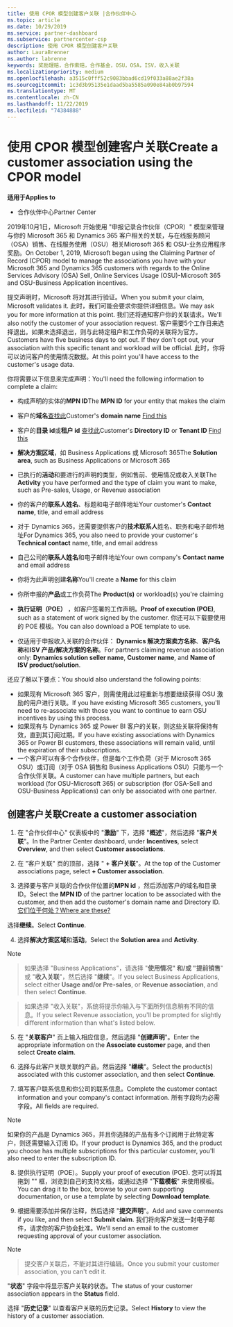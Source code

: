 ```yaml
---
title: 使用 CPOR 模型创建客户关联 |合作伙伴中心
ms.topic: article
ms.date: 10/29/2019
ms.service: partner-dashboard
ms.subservice: partnercenter-csp
description: 使用 CPOR 模型创建客户关联
author: LauraBrenner
ms.author: labrenne
keywords: 奖励理赔，合作索赔，合作基金，OSU，OSA，ISV，收入关联
ms.localizationpriority: medium
ms.openlocfilehash: a3515c0fff52c9083bbad6cd19f033a88ae2f38a
ms.sourcegitcommit: 1c3d3b95135e1daad5ba5585a090e84ab0b97594
ms.translationtype: MT
ms.contentlocale: zh-CN
ms.lasthandoff: 11/22/2019
ms.locfileid: "74384888"
---
```

# <a name="create-a-customer-association-using-the-cpor-model"></a><span data-ttu-id="de16c-104">使用 CPOR 模型创建客户关联</span><span class="sxs-lookup"><span data-stu-id="de16c-104">Create a customer association using the CPOR model</span></span>

<span data-ttu-id="de16c-105">**适用于**</span><span class="sxs-lookup"><span data-stu-id="de16c-105">**Applies to**</span></span>

-  <span data-ttu-id="de16c-106">合作伙伴中心</span><span class="sxs-lookup"><span data-stu-id="de16c-106">Partner Center</span></span>


<span data-ttu-id="de16c-107">2019年10月1日，Microsoft 开始使用 "申报记录合作伙伴（CPOR）" 模型来管理与你的 Microsoft 365 和 Dynamics 365 客户相关的关联，与在线服务顾问（OSA）销售、在线服务使用（OSU）相关Microsoft 365 和 OSU-业务应用程序奖励。</span><span class="sxs-lookup"><span data-stu-id="de16c-107">On October 1, 2019, Microsoft began using the Claiming Partner of Record (CPOR) model to manage the associations you have with your Microsoft 365 and Dynamics 365 customers with regards to the Online Services Advisory (OSA) Sell, Online Services Usage (OSU)-Microsoft 365 and OSU-Business Application incentives.</span></span>

<span data-ttu-id="de16c-108">提交声明时，Microsoft 将对其进行验证。</span><span class="sxs-lookup"><span data-stu-id="de16c-108">When you submit your claim, Microsoft validates it.</span></span> <span data-ttu-id="de16c-109">此时，我们可能会要求你提供详细信息。</span><span class="sxs-lookup"><span data-stu-id="de16c-109">We may ask you for more information at this point.</span></span> <span data-ttu-id="de16c-110">我们还将通知客户你的关联请求。</span><span class="sxs-lookup"><span data-stu-id="de16c-110">We'll also notify the customer of your association request.</span></span> <span data-ttu-id="de16c-111">客户需要5个工作日来选择退出。如果未选择退出，则与此特定租户和工作负荷的关联将为官方。</span><span class="sxs-lookup"><span data-stu-id="de16c-111">Customers have five business days to opt out. If they don't opt out, your association with this specific tenant and workload will be official.</span></span> <span data-ttu-id="de16c-112">此时，你将可以访问客户的使用情况数据。</span><span class="sxs-lookup"><span data-stu-id="de16c-112">At this point you'll have access to the customer's usage data.</span></span> 

<span data-ttu-id="de16c-113">你将需要以下信息来完成声明：</span><span class="sxs-lookup"><span data-stu-id="de16c-113">You'll need the following information to complete a claim:</span></span>

- <span data-ttu-id="de16c-114">构成声明的实体的**MPN ID**</span><span class="sxs-lookup"><span data-stu-id="de16c-114">The **MPN ID** for your entity that makes the claim</span></span>

- <span data-ttu-id="de16c-115">客户的**域名**[查找此](https://docs.microsoft.com/partner-center/find-customer-domain-name)</span><span class="sxs-lookup"><span data-stu-id="de16c-115">Customer's **domain name** [Find this](https://docs.microsoft.com/partner-center/find-customer-domain-name)</span></span>

- <span data-ttu-id="de16c-116">客户的**目录 id**或**租户 id** [查找此](https://docs.microsoft.com/partner-center/find-customer-domain-name)</span><span class="sxs-lookup"><span data-stu-id="de16c-116">Customer's **Directory ID** or **Tenant ID** [Find this](https://docs.microsoft.com/partner-center/find-customer-domain-name)</span></span>

- <span data-ttu-id="de16c-117">**解决方案区域**，如 Business Applications 或 Microsoft 365</span><span class="sxs-lookup"><span data-stu-id="de16c-117">The **Solution area**, such as Business Applications or Microsoft 365</span></span>

- <span data-ttu-id="de16c-118">已执行的**活动**和要进行的声明的类型，例如售前、使用情况或收入关联</span><span class="sxs-lookup"><span data-stu-id="de16c-118">The **Activity** you have performed and the type of claim you want to make, such as Pre-sales, Usage, or Revenue association</span></span>

- <span data-ttu-id="de16c-119">你的客户的**联系人姓名**、标题和电子邮件地址</span><span class="sxs-lookup"><span data-stu-id="de16c-119">Your customer's **Contact name**, title, and email address</span></span>

- <span data-ttu-id="de16c-120">对于 Dynamics 365，还需要提供客户的**技术联系人**姓名、职务和电子邮件地址</span><span class="sxs-lookup"><span data-stu-id="de16c-120">For Dynamics 365, you also need to provide your customer's **Technical contact** name, title, and email address</span></span>

- <span data-ttu-id="de16c-121">自己公司的**联系人姓名**和电子邮件地址</span><span class="sxs-lookup"><span data-stu-id="de16c-121">Your own company's **Contact name** and email address</span></span>

- <span data-ttu-id="de16c-122">你将为此声明创建**名称**</span><span class="sxs-lookup"><span data-stu-id="de16c-122">You'll create a **Name** for this claim</span></span>

- <span data-ttu-id="de16c-123">你所申报的**产品**或工作负荷</span><span class="sxs-lookup"><span data-stu-id="de16c-123">The **Product(s)** or workload(s) you're claiming</span></span>

- <span data-ttu-id="de16c-124">**执行证明（POE）** ，如客户签署的工作声明。</span><span class="sxs-lookup"><span data-stu-id="de16c-124">**Proof of execution (POE)**, such as a statement of work signed by the customer.</span></span> <span data-ttu-id="de16c-125">你还可以下载要使用的 POE 模板。</span><span class="sxs-lookup"><span data-stu-id="de16c-125">You can also download a POE template to use.</span></span>

- <span data-ttu-id="de16c-126">仅适用于申报收入关联的合作伙伴： **Dynamics 解决方案卖方名称**、**客户名称**和**ISV 产品/解决方案的名称**。</span><span class="sxs-lookup"><span data-stu-id="de16c-126">For partners claiming revenue association only: **Dynamics solution seller name**, **Customer name**, and **Name of ISV product/solution**.</span></span> 

<span data-ttu-id="de16c-127">还应了解以下要点：</span><span class="sxs-lookup"><span data-stu-id="de16c-127">You should also understand the following points:</span></span>
- <span data-ttu-id="de16c-128">如果现有 Microsoft 365 客户，则需使用此过程重新与想要继续获得 OSU 激励的用户进行关联。</span><span class="sxs-lookup"><span data-stu-id="de16c-128">If you have existing Microsoft 365 customers, you'll need to re-associate with those you want to continue to earn OSU incentives by using this process.</span></span>
- <span data-ttu-id="de16c-129">如果现有与 Dynamics 365 或 Power BI 客户的关联，则这些关联将保持有效，直到其订阅过期。</span><span class="sxs-lookup"><span data-stu-id="de16c-129">If you have existing associations with Dynamics 365 or Power BI customers, these associations will remain valid, until the expiration of their subscriptions.</span></span>
- <span data-ttu-id="de16c-130">一个客户可以有多个合作伙伴，但是每个工作负荷（对于 Microsoft 365 OSU）或订阅（对于 OSA 销售和 Business Applications OSU）只能与一个合作伙伴关联。</span><span class="sxs-lookup"><span data-stu-id="de16c-130">A customer can have multiple partners, but each workload (for OSU-Microsoft 365) or subscription (for OSA-Sell and OSU-Business Applications) can only be associated with one partner.</span></span>

## <a name="create-a-customer-association"></a><span data-ttu-id="de16c-131">创建客户关联</span><span class="sxs-lookup"><span data-stu-id="de16c-131">Create a customer association</span></span>
1.  <span data-ttu-id="de16c-132">在 "合作伙伴中心" 仪表板中的 "**激励**" 下，选择 "**概述**"，然后选择 "**客户关联**"。</span><span class="sxs-lookup"><span data-stu-id="de16c-132">In the Partner Center dashboard, under **Incentives**, select **Overview**, and then select **Customer associations**.</span></span> 

2.  <span data-ttu-id="de16c-133">在 "客户关联" 页的顶部，选择 " **+ 客户关联**"。</span><span class="sxs-lookup"><span data-stu-id="de16c-133">At the top of the Customer associations page, select **+ Customer association**.</span></span>

3.  <span data-ttu-id="de16c-134">选择要与客户关联的合作伙伴位置的**MPN id** ，然后添加客户的域名和目录 ID。</span><span class="sxs-lookup"><span data-stu-id="de16c-134">Select the **MPN ID** of the partner location to be associated with the customer, and then add the customer's domain name and Directory ID.</span></span> [<span data-ttu-id="de16c-135">它们位于何处？</span><span class="sxs-lookup"><span data-stu-id="de16c-135">Where are these?</span></span>](https://docs.microsoft.com/partner-center/find-customer-domain-name)

<span data-ttu-id="de16c-136">选择**继续**。</span><span class="sxs-lookup"><span data-stu-id="de16c-136">Select **Continue**.</span></span>

4.  <span data-ttu-id="de16c-137">选择**解决方案区域**和**活动**。</span><span class="sxs-lookup"><span data-stu-id="de16c-137">Select the **Solution area** and **Activity**.</span></span> 

>[!Note]

><span data-ttu-id="de16c-138">如果选择 "Business Applications"，请选择 "**使用情况" 和/或 "提前销售**" 或 "**收入关联**"，然后选择 "**继续**"。</span><span class="sxs-lookup"><span data-stu-id="de16c-138">If you select Business Applications, select either **Usage and/or Pre-sales**, or **Revenue association**, and then select **Continue**.</span></span> 

><span data-ttu-id="de16c-139">如果选择 "收入关联"，系统将提示你输入与下面所列信息稍有不同的信息。</span><span class="sxs-lookup"><span data-stu-id="de16c-139">If you select Revenue association, you'll be prompted for slightly different information than what's listed below.</span></span> 

5.  <span data-ttu-id="de16c-140">在 "**关联客户**" 页上输入相应信息，然后选择 "**创建声明**"。</span><span class="sxs-lookup"><span data-stu-id="de16c-140">Enter the appropriate information on the **Associate customer** page, and then select **Create claim**.</span></span>

6.  <span data-ttu-id="de16c-141">选择与此客户关联关联的产品，然后选择 "**继续**"。</span><span class="sxs-lookup"><span data-stu-id="de16c-141">Select the product(s) associated with this customer association, and then select **Continue**.</span></span>

7.  <span data-ttu-id="de16c-142">填写客户联系信息和你公司的联系信息。</span><span class="sxs-lookup"><span data-stu-id="de16c-142">Complete the customer contact information and your company's contact information.</span></span> <span data-ttu-id="de16c-143">所有字段均为必需字段。</span><span class="sxs-lookup"><span data-stu-id="de16c-143">All fields are required.</span></span> 

>[!Note]

<span data-ttu-id="de16c-144">如果你的产品是 Dynamics 365，并且你选择的产品有多个订阅用于此特定客户，则还需要输入订阅 ID。</span><span class="sxs-lookup"><span data-stu-id="de16c-144">If your product is Dynamics 365, and the product you choose has multiple subscriptions for this particular customer, you'll also need to enter the subscription ID.</span></span>

8.  <span data-ttu-id="de16c-145">提供执行证明（POE）。</span><span class="sxs-lookup"><span data-stu-id="de16c-145">Supply your proof of execution (POE).</span></span> <span data-ttu-id="de16c-146">您可以将其拖到 "" 框，浏览到自己的支持文档，或通过选择 "**下载模板**" 来使用模板。</span><span class="sxs-lookup"><span data-stu-id="de16c-146">You can drag it to the box, browse to your own supporting documentation, or use a template by selecting **Download template**.</span></span> 

9.  <span data-ttu-id="de16c-147">根据需要添加并保存注释，然后选择 "**提交声明**"。</span><span class="sxs-lookup"><span data-stu-id="de16c-147">Add and save comments if you like, and then select **Submit claim**.</span></span> <span data-ttu-id="de16c-148">我们将向客户发送一封电子邮件，请求你的客户协会批准。</span><span class="sxs-lookup"><span data-stu-id="de16c-148">We'll send an email to the customer requesting approval of your customer association.</span></span> 

>[!NOTE]

><span data-ttu-id="de16c-149">提交客户关联后，不能对其进行编辑。</span><span class="sxs-lookup"><span data-stu-id="de16c-149">Once you submit your customer association, you can't edit it.</span></span> 

<span data-ttu-id="de16c-150">"**状态**" 字段中将显示客户关联的状态。</span><span class="sxs-lookup"><span data-stu-id="de16c-150">The status of your customer association appears in the **Status** field.</span></span> 

<span data-ttu-id="de16c-151">选择 "**历史记录**" 以查看客户关联的历史记录。</span><span class="sxs-lookup"><span data-stu-id="de16c-151">Select **History** to view the history of a customer association.</span></span>
